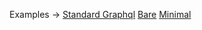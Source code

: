 <p class="ExampleLinks">Examples <span class="ExampleLinksTitleSeparator">-></span> <a href="../../examples/output/output_preset__standard-graphql">Standard Graphql</a> <span class="ExampleLinksSeparator"></span> <a href="../../examples/preset/preset_bare">Bare</a> <span class="ExampleLinksSeparator"></span> <a href="../../examples/preset/preset_minimal">Minimal</a></p>
